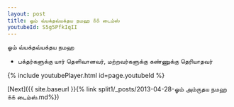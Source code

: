 ```yaml
---
layout: post
title: ஓம் வ்யக்தவ்யக்தய நமஹ ௧௧ டைம்ஸ்
youtubeId: S5g5PfkIqII
---
```

 
 
 ஓம் வ்யக்தவ்யக்தய நமஹ  
 
 -  பக்தர்களுக்கு யார் தெளிவானவர், மற்றவர்களுக்கு கண்ணுக்கு தெரியாதவர் 
 
  
 
  
 
 
 
 
 
 


{% include youtubePlayer.html id=page.youtubeId %}
 
[Next]({{ site.baseurl }}{% link  split1/_posts/2013-04-28-ஓம் அம்ருதய நமஹ ௧௧ டைம்ஸ்.md%})
 
